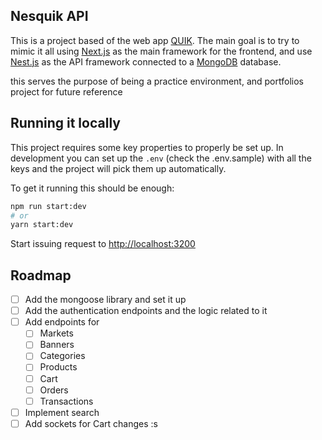 ## Nesquik API

This is a project based of the web app [QUIK](www.quikpago.com). The main goal is to try to mimic it all using [Next.js](https://nextjs.org/) as the main framework for the frontend, and use [Nest.js](https://nestjs.com/) as the API framework connected to a [MongoDB](https://www.mongodb.com/) database.

this serves the purpose of being a practice environment, and portfolios project for future reference

## Running it locally

This project requires some key properties to properly be set up. In development you can set up the `.env` (check the .env.sample) with all the keys and the project will pick them up automatically.

To get it running this should be enough:

```bash
npm run start:dev
# or
yarn start:dev
```

Start issuing request to [http://localhost:3200](http://localhost:3200)

## Roadmap

- [ ] Add the mongoose library and set it up
- [ ] Add the authentication endpoints and the logic related to it
- [ ] Add endpoints for
  - [ ] Markets
  - [ ] Banners
  - [ ] Categories
  - [ ] Products
  - [ ] Cart
  - [ ] Orders
  - [ ] Transactions
- [ ] Implement search
- [ ] Add sockets for Cart changes :s
